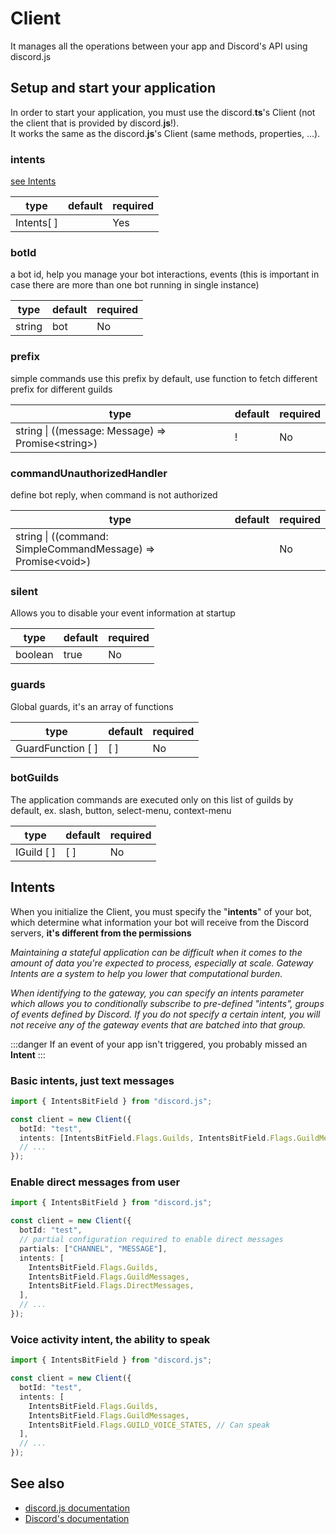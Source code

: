 # Client

It manages all the operations between your app and Discord's API using discord.js

## Setup and start your application

In order to start your application, you must use the discord.**ts**'s Client (not the client that is provided by discord.**js**!).  
It works the same as the discord.**js**'s Client (same methods, properties, ...).

### intents

[see Intents](#list-of-all-the-intents)

| type       | default | required |
| ---------- | ------- | -------- |
| Intents[ ] |         | Yes      |

### botId

a bot id, help you manage your bot interactions, events (this is important in case there are more than one bot running in single instance)

| type   | default | required |
| ------ | ------- | -------- |
| string | bot     | No       |

### prefix

simple commands use this prefix by default, use function to fetch different prefix for different guilds

| type                                                | default | required |
| --------------------------------------------------- | ------- | -------- |
| string \| ((message: Message) =\> Promise<string\>) | !       | No       |

### commandUnauthorizedHandler

define bot reply, when command is not authorized

| type                                                           | default | required |
| -------------------------------------------------------------- | ------- | -------- |
| string \| ((command: SimpleCommandMessage) =\> Promise<void\>) |         | No       |

### silent

Allows you to disable your event information at startup

| type    | default | required |
| ------- | ------- | -------- |
| boolean | true    | No       |

### guards

Global guards, it's an array of functions

| type              | default | required |
| ----------------- | ------- | -------- |
| GuardFunction [ ] | [ ]     | No       |

### botGuilds

The application commands are executed only on this list of guilds by default, ex. slash, button, select-menu, context-menu

| type       | default | required |
| ---------- | ------- | -------- |
| IGuild [ ] | [ ]     | No       |

## Intents

When you initialize the Client, you must specify the "**intents**" of your bot, which determine what information your bot will receive from the Discord servers, **it's different from the permissions**

_Maintaining a stateful application can be difficult when it comes to the amount of data you're expected to process, especially at scale. Gateway Intents are a system to help you lower that computational burden._

_When identifying to the gateway, you can specify an intents parameter which allows you to conditionally subscribe to pre-defined "intents", groups of events defined by Discord. If you do not specify a certain intent, you will not receive any of the gateway events that are batched into that group._

:::danger
If an event of your app isn't triggered, you probably missed an **Intent**
:::

### Basic intents, just text messages

```ts
import { IntentsBitField } from "discord.js";

const client = new Client({
  botId: "test",
  intents: [IntentsBitField.Flags.Guilds, IntentsBitField.Flags.GuildMessages],
  // ...
});
```

### Enable direct messages from user

```ts
import { IntentsBitField } from "discord.js";

const client = new Client({
  botId: "test",
  // partial configuration required to enable direct messages
  partials: ["CHANNEL", "MESSAGE"],
  intents: [
    IntentsBitField.Flags.Guilds,
    IntentsBitField.Flags.GuildMessages,
    IntentsBitField.Flags.DirectMessages,
  ],
  // ...
});
```

### Voice activity intent, the ability to speak

```ts
import { IntentsBitField } from "discord.js";

const client = new Client({
  botId: "test",
  intents: [
    IntentsBitField.Flags.Guilds,
    IntentsBitField.Flags.GuildMessages,
    IntentsBitField.Flags.GUILD_VOICE_STATES, // Can speak
  ],
  // ...
});
```

## See also

- [discord.js documentation](https://discord.js.org/#/docs/main/stable/class/Intents)
- [Discord's documentation](https://discord.com/developers/docs/topics/gateway#list-of-intents)
